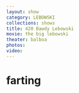 ```yaml
---
layout: show
category: LEBOWSKI
collections: shows
title: 420 Bawdy Lebowski
movie: the big lebowski
theater: balboa
photos:
video:
---
```

# farting